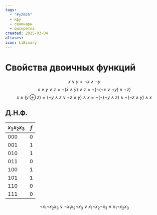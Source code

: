 ```yaml
---
tags:
  - "#y2025"
  - кфу
  - семинары
  - дискретка
created: 2025-03-04
aliases: 
icon: LiBinary
---
```


# Свойства двоичных функций
$$
x\lor y=\neg x\land \neg y
$$
$$
x\lor y\lor z= \neg(\bar{x} \land \bar{y})\lor z=\neg(\neg(\neg x\lor \neg y)\lor \neg z)
$$
$$
x\land(y\oplus z)=(\neg y\land z\lor \neg z\land y)\land x=\neg(\neg(\neg y\land z)\land \neg(\neg z\land y)\land x
$$

## Д.Н.Ф.
| $x_{1}x_{2}x_{3}$ | $f$ |
| ----------------- | --- |
| 000               | 0   |
| 001               | 1   |
| 010               | 1   |
| 011               | 0   |
| 100               | 1   |
| 101               | 1   |
| 110               | 0   |
| 111               | 0   | 

$$
\neg x_{1}\neg x_{2}x_{3}\lor \neg x_{1}x_{2}\neg x_{3}\lor x_{1}\neg x_{2} \neg x_{3}\lor x_{1}\neg x_{2}x_{3}
$$

